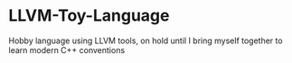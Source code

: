 # LLVM-Toy-Language
Hobby language using LLVM tools, on hold until I bring myself together to learn modern C++ conventions
